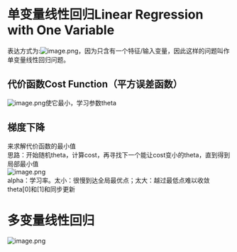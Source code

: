 <a name="jI6U4"></a>
# 单变量线性回归Linear Regression with One Variable
表达方式为:![image.png](https://cdn.nlark.com/yuque/0/2022/png/25360752/1655197684682-671e0407-c910-492c-a853-06182b4fe0d9.png#clientId=u06a867c8-8106-4&from=paste&height=23&id=u45b139cf&margin=%5Bobject%20Object%5D&name=image.png&originHeight=23&originWidth=110&originalType=binary&ratio=1&size=5003&status=done&style=none&taskId=uf41772e5-cf6c-41e7-afdd-eef96d555f4&width=110)，因为只含有一个特征/输入变量，因此这样的问题叫作单变量线性回归问题。 
<a name="tibPG"></a>
## 代价函数Cost Function（平方误差函数）
![image.png](https://cdn.nlark.com/yuque/0/2022/png/25360752/1655198927445-88d1a49b-8421-46c3-b7d5-d83610b0c456.png#clientId=u06a867c8-8106-4&from=paste&height=39&id=u415bae35&margin=%5Bobject%20Object%5D&name=image.png&originHeight=39&originWidth=280&originalType=binary&ratio=1&size=8288&status=done&style=none&taskId=u5d8b2f6d-88c9-4200-b3b9-657bc6f1662&width=280)使它最小，学习参数theta
<a name="wPVg1"></a>
## 梯度下降
来求解代价函数的最小值<br />思路：开始随机theta，计算cost，再寻找下一个能让cost变小的theta，直到得到局部最小值<br />![image.png](https://cdn.nlark.com/yuque/0/2022/png/25360752/1655207756329-6199cde1-4568-4b95-9793-d8ca7ebf296b.png#clientId=u06a867c8-8106-4&from=paste&height=127&id=u86a16155&margin=%5Bobject%20Object%5D&name=image.png&originHeight=127&originWidth=503&originalType=binary&ratio=1&size=24629&status=done&style=none&taskId=ud099a776-9a3c-4064-9878-25628577e3a&width=503)<br />alpha：学习率。太小：很慢到达全局最优点；太大：越过最低点难以收敛<br />theta[0]和[1]和同步更新

<a name="a100F"></a>
# 多变量线性回归
![image.png](https://cdn.nlark.com/yuque/0/2022/png/25360752/1655213125039-313d7d89-eba8-4d87-8615-23e11cbcf0e5.png#clientId=u22da2a13-cfae-4&from=paste&height=36&id=ue53c0733&margin=%5Bobject%20Object%5D&name=image.png&originHeight=36&originWidth=110&originalType=binary&ratio=1&size=5378&status=done&style=none&taskId=u0123b988-6668-4d41-9034-f3d3bd3cdf3&width=110)


